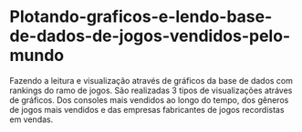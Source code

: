 # Plotando-graficos-e-lendo-base-de-dados-de-jogos-vendidos-pelo-mundo

Fazendo a leitura e visualização através de gráficos da base de dados com rankings do ramo de jogos.
São realizadas 3 tipos de visualizações atráves de gráficos. Dos consoles mais vendidos ao longo do tempo, dos gêneros de jogos mais vendidos e das empresas fabricantes de jogos recordistas em vendas. 
